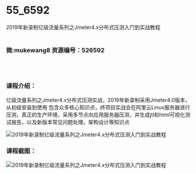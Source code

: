 # 55_6592
2019年新录制亿级流量系列之Jmeter4.x分布式压测入门到实战教程
<br/></br>
<h3>微:mukewang8 资源编号：526592</h3>
<br/></br>
<h3>课程介绍：</h3>
<p>亿级流量系列之<a title="查看与 Jmeter4 相关的文章" target="_blank">Jmeter4</a>.x分布式压测实战，2019年新录制采用Jmeter4.0版本，从初级安装到使用 包含众多核心知识点，终项目实战会在阿里云Linux服务器进行压测，真正的生产环境，采用多节点向应用服务器压测，并生成jtl和html可视化测试报告，以及新版本常见问题处理，架构设计等知识点</p>
<p><img src="https://www.ko996.com/wp-content/uploads/img/2019/08/1-92-300x165.png" alt="2019年新录制亿级流量系列之Jmeter4.x分布式压测入门到实战教程"></p>
<h3>课程截图：</h3>
<p><img src="https://www.ko996.com/wp-content/uploads/img/2019/08/2-105.png" alt="2019年新录制亿级流量系列之Jmeter4.x分布式压测入门到实战教程"></p>
